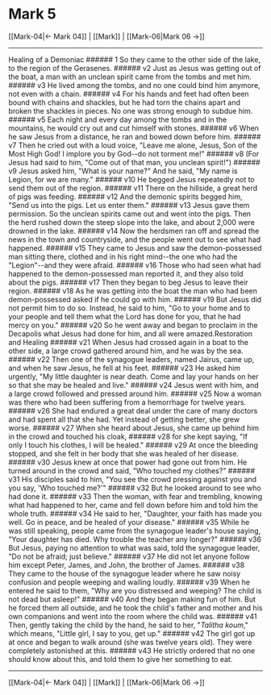 # Mark 5

[[Mark-04|← Mark 04]] | [[Mark]] | [[Mark-06|Mark 06 →]]
***

Healing of a Demoniac ###### 1 So they came to the other side of the lake, to the region of the Gerasenes. ###### v2 Just as Jesus was getting out of the boat, a man with an unclean spirit came from the tombs and met him. ###### v3 He lived among the tombs, and no one could bind him anymore, not even with a chain. ###### v4 For his hands and feet had often been bound with chains and shackles, but he had torn the chains apart and broken the shackles in pieces. No one was strong enough to subdue him. ###### v5 Each night and every day among the tombs and in the mountains, he would cry out and cut himself with stones. ###### v6 When he saw Jesus from a distance, he ran and bowed down before him. ###### v7 Then he cried out with a loud voice, "Leave me alone, Jesus, Son of the Most High God! I implore you by God--do not torment me!" ###### v8 (For Jesus had said to him, "Come out of that man, you unclean spirit!") ###### v9 Jesus asked him, "What is your name?" And he said, "My name is Legion, for we are many." ###### v10 He begged Jesus repeatedly not to send them out of the region. ###### v11 There on the hillside, a great herd of pigs was feeding. ###### v12 And the demonic spirits begged him, "Send us into the pigs. Let us enter them." ###### v13 Jesus gave them permission. So the unclean spirits came out and went into the pigs. Then the herd rushed down the steep slope into the lake, and about 2,000 were drowned in the lake. ###### v14 Now the herdsmen ran off and spread the news in the town and countryside, and the people went out to see what had happened. ###### v15 They came to Jesus and saw the demon-possessed man sitting there, clothed and in his right mind--the one who had the "Legion"--and they were afraid. ###### v16 Those who had seen what had happened to the demon-possessed man reported it, and they also told about the pigs. ###### v17 Then they began to beg Jesus to leave their region. ###### v18 As he was getting into the boat the man who had been demon-possessed asked if he could go with him. ###### v19 But Jesus did not permit him to do so. Instead, he said to him, "Go to your home and to your people and tell them what the Lord has done for you, that he had mercy on you." ###### v20 So he went away and began to proclaim in the Decapolis what Jesus had done for him, and all were amazed.Restoration and Healing ###### v21 When Jesus had crossed again in a boat to the other side, a large crowd gathered around him, and he was by the sea. ###### v22 Then one of the synagogue leaders, named Jairus, came up, and when he saw Jesus, he fell at his feet. ###### v23 He asked him urgently, "My little daughter is near death. Come and lay your hands on her so that she may be healed and live." ###### v24 Jesus went with him, and a large crowd followed and pressed around him. ###### v25 Now a woman was there who had been suffering from a hemorrhage for twelve years. ###### v26 She had endured a great deal under the care of many doctors and had spent all that she had. Yet instead of getting better, she grew worse. ###### v27 When she heard about Jesus, she came up behind him in the crowd and touched his cloak, ###### v28 for she kept saying, "If only I touch his clothes, I will be healed." ###### v29 At once the bleeding stopped, and she felt in her body that she was healed of her disease. ###### v30 Jesus knew at once that power had gone out from him. He turned around in the crowd and said, "Who touched my clothes?" ###### v31 His disciples said to him, "You see the crowd pressing against you and you say, 'Who touched me?'" ###### v32 But he looked around to see who had done it. ###### v33 Then the woman, with fear and trembling, knowing what had happened to her, came and fell down before him and told him the whole truth. ###### v34 He said to her, "Daughter, your faith has made you well. Go in peace, and be healed of your disease." ###### v35 While he was still speaking, people came from the synagogue leader's house saying, "Your daughter has died. Why trouble the teacher any longer?" ###### v36 But Jesus, paying no attention to what was said, told the synagogue leader, "Do not be afraid; just believe." ###### v37 He did not let anyone follow him except Peter, James, and John, the brother of James. ###### v38 They came to the house of the synagogue leader where he saw noisy confusion and people weeping and wailing loudly. ###### v39 When he entered he said to them, "Why are you distressed and weeping? The child is not dead but asleep!" ###### v40 And they began making fun of him. But he forced them all outside, and he took the child's father and mother and his own companions and went into the room where the child was. ###### v41 Then, gently taking the child by the hand, he said to her, "_Talitha koum_," which means, "Little girl, I say to you, get up." ###### v42 The girl got up at once and began to walk around (she was twelve years old). They were completely astonished at this. ###### v43 He strictly ordered that no one should know about this, and told them to give her something to eat.

***
[[Mark-04|← Mark 04]] | [[Mark]] | [[Mark-06|Mark 06 →]]
